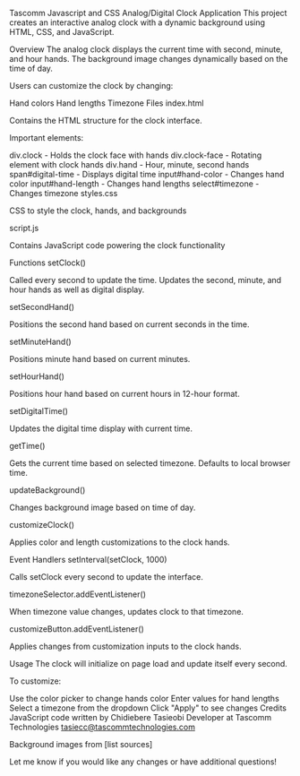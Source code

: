 Tascomm Javascript and CSS Analog/Digital Clock Application
This project creates an interactive analog clock with a dynamic background using HTML, CSS, and JavaScript.

Overview
The analog clock displays the current time with second, minute, and hour hands. The background image changes dynamically based on the time of day.

Users can customize the clock by changing:

Hand colors
Hand lengths
Timezone
Files
index.html

Contains the HTML structure for the clock interface.

Important elements:

div.clock - Holds the clock face with hands
div.clock-face - Rotating element with clock hands
div.hand - Hour, minute, second hands
span#digital-time - Displays digital time
input#hand-color - Changes hand color
input#hand-length - Changes hand lengths
select#timezone - Changes timezone
styles.css

CSS to style the clock, hands, and backgrounds

script.js

Contains JavaScript code powering the clock functionality

Functions
setClock()

Called every second to update the time. Updates the second, minute, and hour hands as well as digital display.

setSecondHand()

Positions the second hand based on current seconds in the time.

setMinuteHand()

Positions minute hand based on current minutes.

setHourHand()

Positions hour hand based on current hours in 12-hour format.

setDigitalTime()

Updates the digital time display with current time.

getTime()

Gets the current time based on selected timezone. Defaults to local browser time.

updateBackground()

Changes background image based on time of day.

customizeClock()

Applies color and length customizations to the clock hands.

Event Handlers
setInterval(setClock, 1000)

Calls setClock every second to update the interface.

timezoneSelector.addEventListener()

When timezone value changes, updates clock to that timezone.

customizeButton.addEventListener()

Applies changes from customization inputs to the clock hands.

Usage
The clock will initialize on page load and update itself every second.

To customize:

Use the color picker to change hands color
Enter values for hand lengths
Select a timezone from the dropdown
Click "Apply" to see changes
Credits
JavaScript code 
written by 
Chidiebere Tasieobi
Developer at Tascomm Technologies
tasiecc@tascommtechnologies.com

Background images from [list sources]

Let me know if you would like any changes or have additional questions!